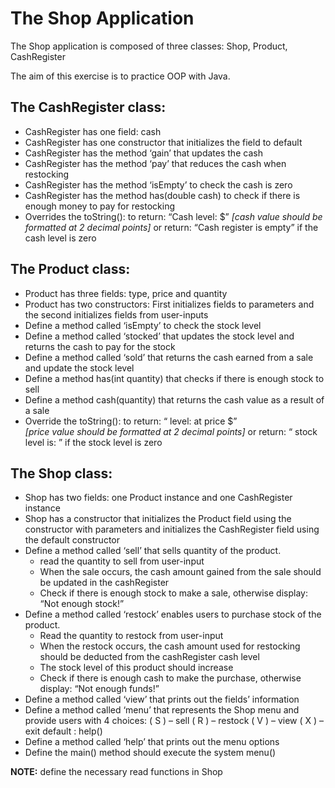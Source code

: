 # The Shop Application

The Shop application is composed of three classes: 
Shop, Product, CashRegister

The aim of this exercise is to practice OOP with Java.

## The CashRegister class:

* CashRegister has one field: cash
* CashRegister has one constructor that initializes the field to default
* CashRegister has the method ‘gain’ that updates the cash
* CashRegister has the method ‘pay’ that reduces the cash when restocking
* CashRegister has the method ‘isEmpty’ to check the cash is zero
* CashRegister has the method has(double cash) to check if there is enough money to pay for restocking
* Overrides the toString():
        to return: 
        “Cash level: $<cash-value>”
       	*[cash value should be formatted at 2 decimal points]*
        or return: 
        “Cash register is empty” if the cash level is zero

## The Product class:

* Product has three fields: type, price and quantity
* Product has two constructors: First initializes fields to parameters and the second initializes fields from user-inputs
* Define a method called ‘isEmpty’ to check the stock level 
* Define a method called ‘stocked’ that updates the stock level and returns the cash to pay for the stock
* Define a method called ‘sold’ that returns the cash earned from a sale and update the stock level
* Define a method has(int quantity) that checks if there is enough stock to sell
* Define a method cash(quantity) that returns the cash value as a result of a sale
* Override the toString():
        to return: 
        “<type-value> level: <quantity-value> at price $<price-value>”  
	    *[price value should be formatted at 2 decimal points]*
        or return: 
        “<type-value> stock level is: <quantity-value>” 
        if the stock level is zero

## The Shop class:
* Shop has two fields: one Product instance and one CashRegister instance
* Shop has a constructor that initializes the Product field using the constructor with parameters and initializes the CashRegister field using the default constructor
* Define a method called ‘sell’ that sells quantity of the product. 
	- read the quantity to sell from user-input
	- When the sale occurs, the cash amount gained from the sale should be updated in the cashRegister
	- Check if there is enough  stock to make a sale, otherwise display: “Not enough stock!”
* Define a method called ‘restock’ enables users to purchase stock of the product. 
	- Read the quantity to restock from user-input
	- When the restock occurs, the cash amount used for restocking should be deducted from the cashRegister cash level 
	- The stock level of this product should increase
	- Check if there is enough cash to make the purchase, otherwise display: “Not enough funds!”
* Define a method called ‘view’ that prints out the fields’ information
* Define a method called ‘menu’ that represents the Shop menu and provide users with 4 choices:
	( S ) – sell
	( R ) – restock
	( V ) – view
	( X ) – exit
	default : help()
* Define a method called ‘help’ that prints out the menu options
* Define the main() method should execute the system menu()

**NOTE:** define the necessary read functions in Shop


